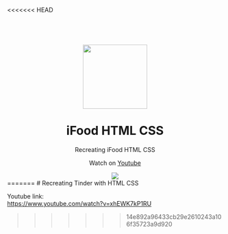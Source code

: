 <<<<<<< HEAD
<h1 align="center">
<br>
  <img src="https://github.com/reginaldop/ifood-html-css/blob/master/images/logo.svg" width="150">
<br>
<br>
iFood HTML CSS
</h1>

<p align="center">Recreating iFood HTML CSS</p>
<p align="center">Watch on <a href="https://www.youtube.com/watch?v=Btkx_7JFKbA">Youtube</a></p>

<div align="center">
  <img align="center" src="https://github.com/reginaldop/ifood-html-css/blob/master/images/iFood.jpg">

</div>
=======
# Recreating Tinder with HTML CSS

Youtube link:<br>
https://www.youtube.com/watch?v=xhEWK7kP1RU
>>>>>>> 14e892a96433cb29e2610243a106f35723a9d920
